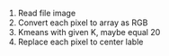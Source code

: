 1. Read file image
2. Convert each pixel to array as RGB
3. Kmeans with given K, maybe equal 20 
4. Replace each pixel to center lable 
